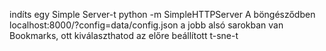 indíts egy Simple Server-t
python -m SimpleHTTPServer
A böngésződben
localhost:8000/?config=data/config.json
a jobb alsó sarokban van Bookmarks, ott kiválaszthatod az előre beállított t-sne-t
